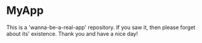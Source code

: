 # MyApp
This is a 'wanna-be-a-real-app' repository.
If you saw it, then please forget about its' existence.
Thank you and have a nice day!
